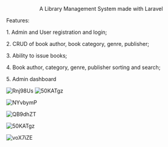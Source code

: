<p align="center">A Library Management System made with Laravel</p>

Features:
    <p>1.  Admin and User registration and login;</p>
    <p>2.  CRUD of book author, book category, genre, publisher;</p>
    <p>3.  Ability to issue books;</p>
    <p>4.  Book author, category, genre, publisher sorting and search;</p>
    <p>5.  Admin dashboard</p>
    
    
   ![Rnj98Us](https://user-images.githubusercontent.com/83654732/189491038-8f877346-ea0c-421b-95d4-721635d01678.png)
   ![50KATgz](https://user-images.githubusercontent.com/83654732/189491161-c078aaf5-e7dc-4c20-b387-1d8f0ba8b9de.png)

   ![NYvbymP](https://user-images.githubusercontent.com/83654732/189491077-a9809a7e-3127-4213-bd86-c4fd84cf062a.png)
   
   ![QB9dhZT](https://user-images.githubusercontent.com/83654732/189491122-7c1beb50-15cd-4cec-99ff-e593b8200b6d.png)
   
   ![50KATgz](https://user-images.githubusercontent.com/83654732/189491177-d59adc94-193c-4222-bc89-b94a47fe2b8a.png)

   ![voX7iZE](https://user-images.githubusercontent.com/83654732/189491237-2e35eae4-3009-4ad8-89b6-52ab469cc4f8.png)

   
